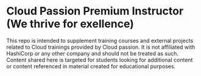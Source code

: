 # Cloud Passion Premium Instructor (We thrive for exellence)
This repo is intended to supplement training courses and external projects related to Cloud trainings provided by Cloud passion. It is not affiliated with HashiCorp or any other company  and should not be treated as such. Content shared here is targeted for students looking for additional content or content referenced in material created for educational purposes.
